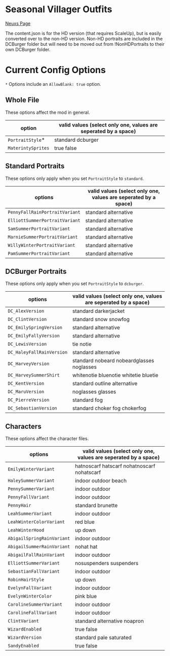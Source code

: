 # Seasonal Villager Outfits

[Neuxs Page](https://www.nexusmods.com/stardewvalley/mods/2449/)

The content.json is for the HD version (that requires ScaleUp), but is easily converted over to the non-HD version. Non-HD portraits are included in the DCBurger folder but will need to be moved out from !NonHDPortraits to their own DCBurger folder. 

# Current Config Options
`*` Options include an `AllowBlank: true` option.

## Whole File
These options affect the mod in general.

option                         | valid values (select only one, values are seperated by a space)
----------------------------   | ------- 
`PortraitStyle`*               | standard dcburger
`MaterintySprites`             | true false

## Standard Portraits
These options only apply when you set `PortraitStyle` to `standard`.

options                        | valid values (select only one, values are seperated by a space)
----------------------------   | ------- 
`PennyFallRainPortraitVariant` | standard alternative
`ElliottSummerPortraitVariant` | standard alternative
`SamSummerPortraitVariant`     | standard alternative
`MarnieSummerPortraitVariant`  | standard alternative
`WillyWinterPortraitVariant`   | standard alternative
`PamSummerPortraitVariant`     | standard alternative

## DCBurger Portraits
These options only apply when you set `PortraitStyle` to `dcburger`.

options                        | valid values (select only one, values are seperated by a space)
----------------------------   | ------- 
`DC_AlexVersion`               | standard darkerjacket
`DC_ClintVersion`              | standard snow snowfog
`DC_EmilySpringVersion`        | standard alternative
`DC_EmilyFallyVersion`         | standard alternative
`DC_LewisVersion`              | tie notie
`DC_HaleyFallRainVersion`      | standard alternative
`DC_HarveyVersion`             | standard nobeard nobeardglasses noglasses
`DC_HarveySummerShirt`         | whitenotie bluenotie whitetie bluetie
`DC_KentVersion`               | standard outline alternative
`DC_MaruVersion`               | noglasses glasses
`DC_PierreVersion`             | standard fog
`DC_SebastianVersion`          | standard choker fog chokerfog

## Characters
These options affect the character files.

options                        | valid values (select only one, values are seperated by a space)
----------------------------   | ------- 
`EmilyWinterVariant`           | hatnoscarf hatscarf nohatnoscarf nohatscarf
`HaleySummerVariant`           | indoor outdoor beach
`PennySummerVariant`           | indoor outdoor
`PennyFallVariant`             | indoor outdoor
`PennyHair`                    | standard brunette
`LeahSummerVariant`            | indoor outdoor
`LeahWinterColorVariant`       | red blue
`LeahWinterHood`               | up down
`AbigailSpringRainVariant`     | indoor outdoor
`AbigailSummerRainVariant`     | nohat hat
`AbigailFallRainVariant`       | indoor outdoor
`ElliottSummerVariant`         | nosuspenders suspenders
`SebastianFallVariant`         | indoor outdoor
`RobinHairStyle`               | up down
`EvelynFallVariant`            | indoor outdoor
`EvelynWinterColor`            | pink blue
`CarolineSummerVariant`        | indoor outdoor
`CarolineFallVariant`          | indoor outdoor
`ClintVariant`                 | standard alternative noapron
`WizardEnabled`                | true false
`WizardVersion`                | standard pale saturated
`SandyEnabled`                 | true false
